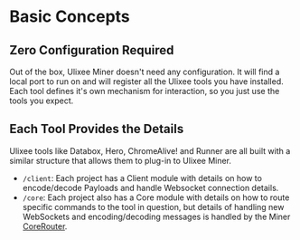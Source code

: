 # Basic Concepts

## Zero Configuration Required

Out of the box, Ulixee Miner doesn't need any configuration. It will find a local port to run on and will register all the Ulixee tools you have installed. Each tool defines it's own mechanism for interaction, so you just use the tools you expect.

## Each Tool Provides the Details

Ulixee tools like Databox, Hero, ChromeAlive! and Runner are all built with a similar structure that allows them to plug-in to Ulixee Miner.
- `/client`: Each project has a Client module with details on how to encode/decode Payloads and handle Websocket connection details.  
- `/core`: Each project also has a Core module with details on how to route specific commands to the tool in question, but details of handling new WebSockets and encoding/decoding messages is handled by the Miner [CoreRouter](https://github.com/ulixee/ulixee/tree/main/miner/lib/CoreRouter).

